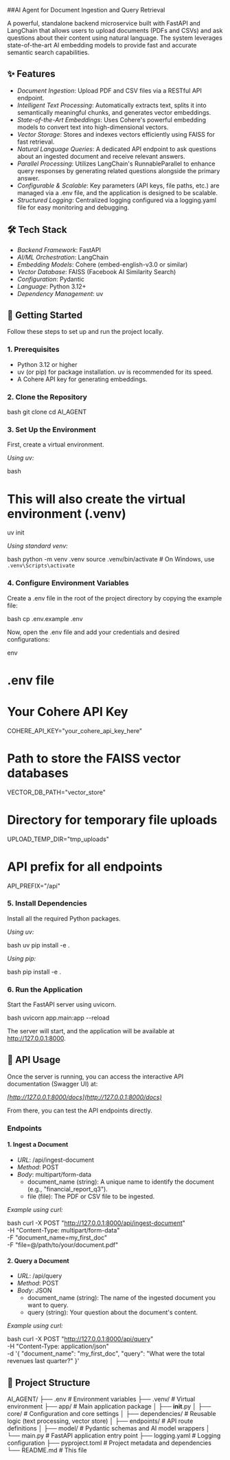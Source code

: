 ##AI Agent for Document Ingestion and Query Retrieval

A powerful, standalone backend microservice built with FastAPI and LangChain that allows users to upload documents (PDFs and CSVs) and ask questions about their content using natural language. The system leverages state-of-the-art AI embedding models to provide fast and accurate semantic search capabilities.

## ✨ Features

- *Document Ingestion*: Upload PDF and CSV files via a RESTful API endpoint.
- *Intelligent Text Processing*: Automatically extracts text, splits it into semantically meaningful chunks, and generates vector embeddings.
- *State-of-the-Art Embeddings*: Uses Cohere's powerful embedding models to convert text into high-dimensional vectors.
- *Vector Storage*: Stores and indexes vectors efficiently using FAISS for fast retrieval.
- *Natural Language Queries*: A dedicated API endpoint to ask questions about an ingested document and receive relevant answers.
- *Parallel Processing*: Utilizes LangChain's RunnableParallel to enhance query responses by generating related questions alongside the primary answer.
- *Configurable \& Scalable*: Key parameters (API keys, file paths, etc.) are managed via a .env file, and the application is designed to be scalable.
- *Structured Logging*: Centralized logging configured via a logging.yaml file for easy monitoring and debugging.


## 🛠️ Tech Stack

- *Backend Framework*: FastAPI
- *AI/ML Orchestration*: LangChain
- *Embedding Models*: Cohere (embed-english-v3.0 or similar)
- *Vector Database*: FAISS (Facebook AI Similarity Search)
- *Configuration*: Pydantic
- *Language*: Python 3.12+
- *Dependency Management*: uv


## 🚀 Getting Started

Follow these steps to set up and run the project locally.

### 1. Prerequisites

- Python 3.12 or higher
- uv (or pip) for package installation. uv is recommended for its speed.
- A Cohere API key for generating embeddings.


### 2. Clone the Repository

bash
git clone <your-repository-url>
cd AI_AGENT



### 3. Set Up the Environment

First, create a virtual environment.

*Using uv:*

bash
# This will also create the virtual environment (.venv)
uv init


*Using standard venv:*

bash
python -m venv .venv
source .venv/bin/activate  # On Windows, use `.venv\Scripts\activate`



### 4. Configure Environment Variables

Create a .env file in the root of the project directory by copying the example file:

bash
cp .env.example .env


Now, open the .env file and add your credentials and desired configurations:

env
# .env file

# Your Cohere API Key
COHERE_API_KEY="your_cohere_api_key_here"

# Path to store the FAISS vector databases
VECTOR_DB_PATH="vector_store"

# Directory for temporary file uploads
UPLOAD_TEMP_DIR="tmp_uploads"

# API prefix for all endpoints
API_PREFIX="/api"



### 5. Install Dependencies

Install all the required Python packages.

*Using uv:*

bash
uv pip install -e .


*Using pip:*

bash
pip install -e .



### 6. Run the Application

Start the FastAPI server using uvicorn.

bash
uvicorn app.main:app --reload


The server will start, and the application will be available at http://127.0.0.1:8000.

## 📖 API Usage

Once the server is running, you can access the interactive API documentation (Swagger UI) at:

*[http://127.0.0.1:8000/docs](http://127.0.0.1:8000/docs)*

From there, you can test the API endpoints directly.

### Endpoints

#### 1. Ingest a Document

- *URL*: /api/ingest-document
- *Method*: POST
- *Body*: multipart/form-data
    - document_name (string): A unique name to identify the document (e.g., "financial_report_q3").
    - file (file): The PDF or CSV file to be ingested.

*Example using curl:*

bash
curl -X POST "http://127.0.0.1:8000/api/ingest-document" \
     -H "Content-Type: multipart/form-data" \
     -F "document_name=my_first_doc" \
     -F "file=@/path/to/your/document.pdf"



#### 2. Query a Document

- *URL*: /api/query
- *Method*: POST
- *Body*: JSON
    - document_name (string): The name of the ingested document you want to query.
    - query (string): Your question about the document's content.

*Example using curl:*

bash
curl -X POST "http://127.0.0.1:8000/api/query" \
     -H "Content-Type: application/json" \
     -d '{
           "document_name": "my_first_doc",
           "query": "What were the total revenues last quarter?"
         }'



## 📁 Project Structure


AI_AGENT/
├── .env                  # Environment variables
├── .venv/                # Virtual environment
├── app/                  # Main application package
│   ├── __init__.py
│   ├── core/             # Configuration and core settings
│   ├── dependencies/     # Reusable logic (text processing, vector store)
│   ├── endpoints/        # API route definitions
│   ├── model/            # Pydantic schemas and AI model wrappers
│   └── main.py           # FastAPI application entry point
├── logging.yaml          # Logging configuration
├── pyproject.toml        # Project metadata and dependencies
└── README.md             # This file
